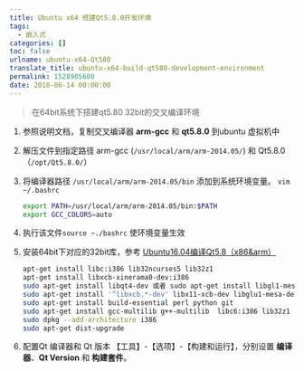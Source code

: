 ```yaml
---
title: Ubuntu x64 搭建Qt5.8.0开发环境
tags:
  - 嵌入式
categories: []
toc: false
urlname: ubuntu-x64-Qt580
translate_title: ubuntu-x64-build-qt580-development-environment
permalink: 1528905600
date: 2018-06-14 00:00:00
---
```


> 在64bit系统下搭建qt5.80 32bit的交叉编译环境

1. 参照说明文档，复制交叉编译器 **arm-gcc** 和 **qt5.8.0** 到ubuntu 虚拟机中

2. 解压文件到指定路径 arm-gcc (`/usr/local/arm/arm-2014.05/`)  和 Qt5.8.0（`/opt/Qt5.8.0/`）

3. 将编译器路径 `/usr/local/arm/arm-2014.05/bin` 添加到系统环境变量。 `vim ~/.bashrc`

   ```bash
   export PATH=/usr/local/arm/arm-2014.05/bin:$PATH
   export GCC_COLORS=auto
   ```

4. 执行该文件`source ~./bashrc` 使环境变量生效

5. 安装64bit下对应的32bit库，参考 [Ubuntu16.04编译Qt5.8（x86&arm）](https://blog.csdn.net/u010875635/article/details/72793957)

   ```bash
   apt-get install libc:i386 lib32ncurses5 lib32z1
   apt-get install libxcb-xinerama0-dev:i386
   sudo apt-get install libqt4-dev 或者 sudo apt-get install libgl1-mesa-dev 或者 libgl1-mesa-dev 或者 libglu1-mesa-dev
   sudo apt-get install '^libxcb.*-dev' libx11-xcb-dev libglu1-mesa-dev libxrender-dev libxi-dev
   sudo apt-get install build-essential perl python git
   sudo apt-get install gcc-multilib g++-multilib  libc6:i386 lib32z1
   sudo dpkg --add-architecture i386
   sudo apt-get dist-upgrade
   ```

6. 配置Qt 编译器和 Qt 版本
  【工具】-【选项】-【构建和运行】，分别设置 **编译器**、**Qt Version** 和 **构建套件**。
